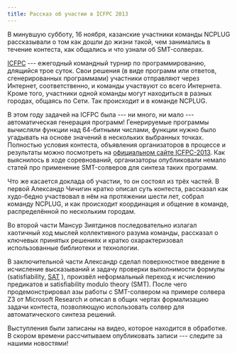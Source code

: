 ```yaml
---
title: Рассказ об участии в ICFPC 2013
---
```


В минувшую субботу, 16 ноября, казанские участники команды NCPLUG
рассказывали о том как дошли до жизни такой, чем занимались в течение
контеста, как общались и что узнали об SMT-солверах.

<!--more-->

[ICFPC][icfpc] --- ежегодный командный турнир по программированию, длящийся трое суток.
Свои решения (в виде программ или ответов, сгенерированных программами) участники
отправляют через Интернет, соответственно, и команды участвуют со всего Интернета.
Кроме того, участники одной команды могут находиться в разных городах, общаясь
по Сети. Так происходит и в команде NCPLUG.

В этом году задачей на ICFPC была --- ни много, ни мало --- автоматическая генерация
программ! Генерируемые программы вычисляли функции над 64-битными числами, функции
нужно было угадывать на основе значений в нескольких выбранных точках.
Полностью условия контеста, объявления организаторов в процессе и результаты
можно посмотреть на [официальном сайте ICFPC-2013][icfpc2013].
Как выяснилось в ходе соревнований, организаторы опубликовали немало статей
про применение SMT-солверов для синтеза таких программ.

Что же касается доклада об участии, то он состоял из трёх частей. В первой
Александр Чичигин кратко описал суть контеста, рассказал как худо-бедно
участвовал в нём на протяжении шести лет, собрал команду NCPLUG, и как
происходит координация и общение в команде, распределённой по нескольким городам.

Во второй части Мансур Зиятдинов последовательно излагал хаотичный
ход мыслей коллективного разума команды, рассказал о ключевых принятых решениях
и кратко охарактеризовал использованные библиотеки и технологии.

В заключительной части Александр сделал поверхностное введение в исчисление
высказываний и задачу проверки выполнимости формулы (satisfiability, [SAT][sat] ),
произвёл неформальный переход к исчислению предикатов и satisfiability modulo
theory (SMT). После чего продемонстрировал азы работы с SMT-солвером на
примере солвера Z3 от Microsoft Research и описал в общих чертах формализацию
задачи контеста, позволяющую использовать солвер для автоматического синтеза
решений.

Выступления были записаны на видео, которое находится в обработке.
В скором времени рассчитываем опубликовать записи --- следите за нашими новостями!

[icfpc]: http://ru.wikipedia.org/wiki/ICFP_Programming_Contest
[icfpc2013]: http://icfpc2013.cloudapp.net/
[sat]: http://ru.wikipedia.org/wiki/Задача_выполнимости_булевых_формул

